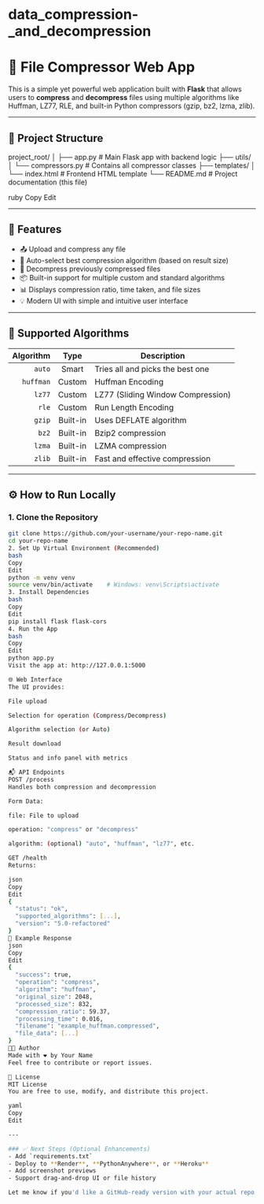 # data_compression-_and_decompression
# 🔐 File Compressor Web App

This is a simple yet powerful web application built with **Flask** that allows users to **compress** and **decompress** files using multiple algorithms like Huffman, LZ77, RLE, and built-in Python compressors (gzip, bz2, lzma, zlib).

---

## 📁 Project Structure

project_root/
│
├── app.py # Main Flask app with backend logic
├── utils/
│ └── compressors.py # Contains all compressor classes
├── templates/
│ └── index.html # Frontend HTML template
└── README.md # Project documentation (this file)

ruby
Copy
Edit

---

## 🚀 Features

- 📤 Upload and compress any file
- 🧠 Auto-select best compression algorithm (based on result size)
- 🔄 Decompress previously compressed files
- 📦 Built-in support for multiple custom and standard algorithms
- 📊 Displays compression ratio, time taken, and file sizes
- 💡 Modern UI with simple and intuitive user interface

---

## 🧠 Supported Algorithms

| Algorithm | Type     | Description                                 |
|----------:|:--------:|---------------------------------------------|
| `auto`    | Smart    | Tries all and picks the best one            |
| `huffman` | Custom   | Huffman Encoding                            |
| `lz77`    | Custom   | LZ77 (Sliding Window Compression)           |
| `rle`     | Custom   | Run Length Encoding                         |
| `gzip`    | Built-in | Uses DEFLATE algorithm                      |
| `bz2`     | Built-in | Bzip2 compression                           |
| `lzma`    | Built-in | LZMA compression                            |
| `zlib`    | Built-in | Fast and effective compression              |

---

## ⚙️ How to Run Locally

### 1. Clone the Repository

```bash
git clone https://github.com/your-username/your-repo-name.git
cd your-repo-name
2. Set Up Virtual Environment (Recommended)
bash
Copy
Edit
python -m venv venv
source venv/bin/activate    # Windows: venv\Scripts\activate
3. Install Dependencies
bash
Copy
Edit
pip install flask flask-cors
4. Run the App
bash
Copy
Edit
python app.py
Visit the app at: http://127.0.0.1:5000

🌐 Web Interface
The UI provides:

File upload

Selection for operation (Compress/Decompress)

Algorithm selection (or Auto)

Result download

Status and info panel with metrics

📬 API Endpoints
POST /process
Handles both compression and decompression

Form Data:

file: File to upload

operation: "compress" or "decompress"

algorithm: (optional) "auto", "huffman", "lz77", etc.

GET /health
Returns:

json
Copy
Edit
{
  "status": "ok",
  "supported_algorithms": [...],
  "version": "5.0-refactored"
}
📄 Example Response
json
Copy
Edit
{
  "success": true,
  "operation": "compress",
  "algorithm": "huffman",
  "original_size": 2048,
  "processed_size": 832,
  "compression_ratio": 59.37,
  "processing_time": 0.016,
  "filename": "example_huffman.compressed",
  "file_data": [...]
}
👨‍💻 Author
Made with ❤️ by Your Name
Feel free to contribute or report issues.

📝 License
MIT License
You are free to use, modify, and distribute this project.

yaml
Copy
Edit

---

### ✅ Next Steps (Optional Enhancements)
- Add `requirements.txt`
- Deploy to **Render**, **PythonAnywhere**, or **Heroku**
- Add screenshot previews
- Support drag-and-drop UI or file history

Let me know if you'd like a GitHub-ready version with your actual repo URL, name, or author profile!
